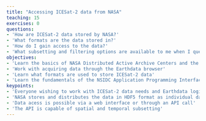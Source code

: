 ```yaml
---
title: "Accessing ICESat-2 data from NASA"
teaching: 15
exercises: 0
questions:
- 'How are ICESat-2 data stored by NASA?'
- 'What formats are the data stored in?'
- 'How do I gain access to the data?'
- 'What subsetting and filtering options are available to me when I query the data?'
objectives:
- 'Learn the basics of NASA Distributed Active Archive Centers and the Earthdata interface'
- 'Work with acquiring data through the Earthdata browser'
- 'Learn what formats are used to store ICESat-2 data'
- 'Learn the fundamentals of the NSIDC Application Programming Interface (API)'
keypoints:
- 'Everyone wishing to work with ICESat-2 data needs and Earthdata login'
- 'NASA stores and distributes the data in HDF5 format as individual data granules'
- 'Data acess is possible via a web interface or through an API call'
- 'The API is capable of spatial and temporal subsetting'
---
```

